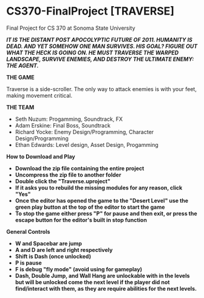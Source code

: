 # CS370-FinalProject [TRAVERSE]
Final Project for CS 370 at Sonoma State University

<b><i>IT IS THE DISTANT POST APOCOLYPTIC FUTURE OF 2011. HUMANITY IS DEAD. AND YET SOMEHOW ONE MAN SURVIVES. HIS GOAL? FIGURE OUT WHAT THE HECK IS GOING ON. HE MUST TRAVERSE THE WARPED LANDSCAPE, SURVIVE ENEMIES, AND DESTROY THE ULTIMATE ENEMY: THE AGENT.</i></b>

<b>THE GAME</b>

Traverse is a side-scroller. The only way to attack enemies is with your feet, making movement critical.

<b>THE TEAM</b>
- Seth Nuzum: Progamming, Soundtrack, FX
- Adam Erskine: Final Boss, Soundtrack
- Richard Yocke: Enemy Design/Programming, Character Design/Programming
- Ethan Edwards: Level design, Asset Design, Progamming

<b>How to Download and Play<b>
- Download the zip file containing the entire project
- Uncompress the zip file to another folder
- Double click the "Traverse.uproject"
- If it asks you to rebuild the missing modules for any reason, click "Yes"
- Once the editor has opened the game to the "Desert Level" use the green play button at the top of the editor to start the game
- To stop the game either press "P" for pause and then exit, or press the escape button for the editor's built in stop function 
  
<b>General Controls<b>
- W and Spacebar are jump
- A and D are left and right respectively 
- Shift is Dash (once unlocked)
- P is pause 
- F is debug "fly mode" (avoid using for gameplay)
- Dash, Double Jump, and Wall Hang are unlockable with in the levels but will be unlocked come the next level if the player did not find/interact with them, as they are require abilities for the next levels.
